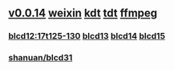 ## [v0.0.14](https://github.com/littleflute/17ting/edit/master/README.md) [weixin](https://littleflute.github.io/weixin/) [kdt](https://github.com/littleflute/kdt) [tdt](https://github.com/littleflute/tdt)  [ffmpeg](https://github.com/littleflute/ffmpeg)  
### [blcd12:17t125-130](https://github.com/littleflute/17t125) [blcd13](blcd13) [blcd14](blcd14) [blcd15](blcd15)
### [shanuan/blcd31](https://github.com/shanuan/blcd31)
